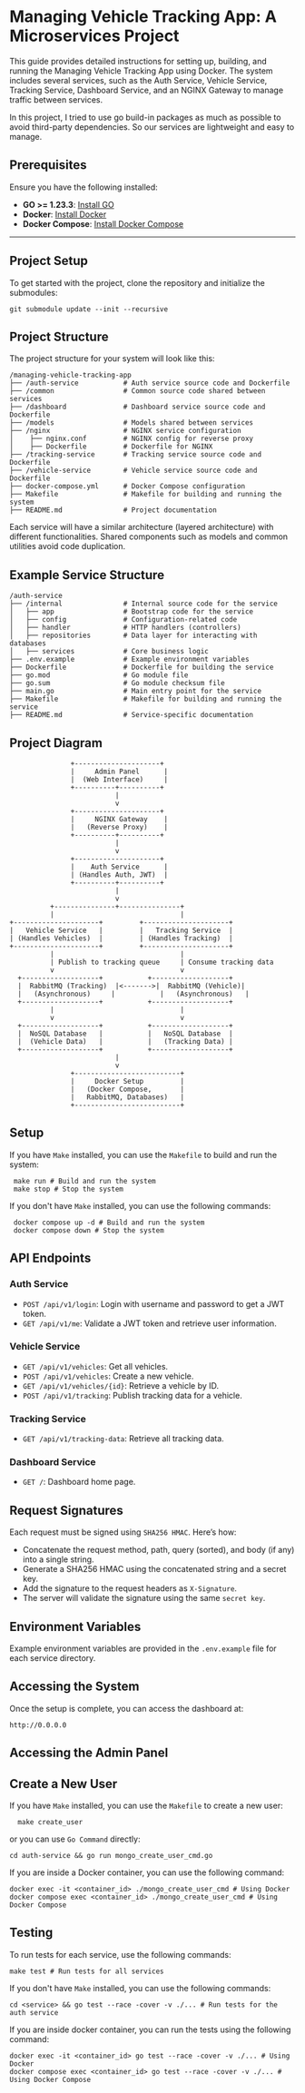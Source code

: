 # Managing Vehicle Tracking App: A Microservices Project

This guide provides detailed instructions for setting up, building, and running the Managing Vehicle Tracking App using
Docker. The system includes several services, such as the Auth Service, Vehicle Service, Tracking Service, Dashboard
Service, and an NGINX Gateway to manage traffic between services.

In this project, I tried to use go build-in packages as much as possible to avoid third-party dependencies.
So our services are lightweight and easy to manage.

## Prerequisites

Ensure you have the following installed:

- **GO >= 1.23.3**: [Install GO](https://go.dev/doc/install)
- **Docker**: [Install Docker](https://docs.docker.com/get-started/get-docker/)
- **Docker Compose**: [Install Docker Compose](https://docs.docker.com/compose/install/)

---

## Project Setup

To get started with the project, clone the repository and initialize the submodules:
```shell
git submodule update --init --recursive
```


## Project Structure

The project structure for your system will look like this:

```text
/managing-vehicle-tracking-app
├── /auth-service           # Auth service source code and Dockerfile
├── /common                 # Common source code shared between services
├── /dashboard              # Dashboard service source code and Dockerfile
├── /models                 # Models shared between services
├── /nginx                  # NGINX service configuration
│    ├── nginx.conf         # NGINX config for reverse proxy
│    ├── Dockerfile         # Dockerfile for NGINX
├── /tracking-service       # Tracking service source code and Dockerfile
├── /vehicle-service        # Vehicle service source code and Dockerfile
├── docker-compose.yml      # Docker Compose configuration
├── Makefile                # Makefile for building and running the system
├── README.md               # Project documentation 
```

Each service will have a similar architecture (layered architecture) with different functionalities. Shared components
such as models and common utilities avoid code duplication.

## Example Service Structure

```text
/auth-service
├── /internal               # Internal source code for the service
│   ├── app                 # Bootstrap code for the service
│   ├── config              # Configuration-related code
│   ├── handler             # HTTP handlers (controllers)
│   ├── repositories        # Data layer for interacting with databases
│   ├── services            # Core business logic
├── .env.example            # Example environment variables
├── Dockerfile              # Dockerfile for building the service
├── go.mod                  # Go module file
├── go.sum                  # Go module checksum file
├── main.go                 # Main entry point for the service
├── Makefile                # Makefile for building and running the service
├── README.md               # Service-specific documentation

```

## Project Diagram

```text
               +---------------------+
               |     Admin Panel      |
               |  (Web Interface)     |
               +----------+----------+
                          |
                          v
               +---------------------+
               |     NGINX Gateway    |
               |   (Reverse Proxy)    |
               +----------+----------+
                          |
                          v
               +---------------------+
               |    Auth Service      |
               | (Handles Auth, JWT)  |
               +----------+----------+
                          |
                          v
          +---------------+---------------+
          |                               |
+---------------------+         +---------------------+
|   Vehicle Service   |         |   Tracking Service  |
| (Handles Vehicles)  |         | (Handles Tracking)  |
+---------------------+         +---------------------+
          |                               |
          | Publish to tracking queue     | Consume tracking data
          v                               v
  +-------------------+           +-------------------+
  |  RabbitMQ (Tracking)  |<------->|  RabbitMQ (Vehicle)|
  |   (Asynchronous)     |           |   (Asynchronous)   |
  +-------------------+           +-------------------+
          |                               |
          v                               v
  +-------------------+           +-------------------+
  |  NoSQL Database   |           |   NoSQL Database  |
  |  (Vehicle Data)   |           |   (Tracking Data) |
  +-------------------+           +-------------------+
                          |
                          v
               +--------------------------+
               |     Docker Setup         |
               |   (Docker Compose,       |
               |   RabbitMQ, Databases)   |
               +--------------------------+
```

## Setup

If you have `Make` installed, you can use the `Makefile` to build and run the system:

```shell    
 make run # Build and run the system
 make stop # Stop the system
```

If you don't have `Make` installed, you can use the following commands:

```shell
 docker compose up -d # Build and run the system
 docker compose down # Stop the system
```

## API Endpoints

### Auth Service

- `POST /api/v1/login`: Login with username and password to get a JWT token.
- `GET /api/v1/me`: Validate a JWT token and retrieve user information.

### Vehicle Service

- `GET /api/v1/vehicles`: Get all vehicles.
- `POST /api/v1/vehicles`: Create a new vehicle.
- `GET /api/v1/vehicles/{id}`: Retrieve a vehicle by ID.
- `POST /api/v1/tracking`: Publish tracking data for a vehicle.

### Tracking Service

- `GET /api/v1/tracking-data`: Retrieve all tracking data.

### Dashboard Service

- `GET /`: Dashboard home page.

## Request Signatures

Each request must be signed using `SHA256 HMAC`. Here’s how:

- Concatenate the request method, path, query (sorted), and body (if any) into a single string.
- Generate a SHA256 HMAC using the concatenated string and a secret key.
- Add the signature to the request headers as `X-Signature`.
- The server will validate the signature using the same `secret key`.

## Environment Variables

Example environment variables are provided in the `.env.example` file for each service directory.

## Accessing the System

Once the setup is complete, you can access the dashboard at:

```text
http://0.0.0.0
```

## Accessing the Admin Panel

## Create a New User

If you have `Make` installed, you can use the `Makefile` to create a new user:

```shell
  make create_user
```

or you can use `Go Command` directly:

```shell
cd auth-service && go run mongo_create_user_cmd.go
```

If you are inside a Docker container, you can use the following command:

```shell
docker exec -it <container_id> ./mongo_create_user_cmd # Using Docker
docker compose exec <container_id> ./mongo_create_user_cmd # Using Docker Compose
```

## Testing

To run tests for each service, use the following commands:

```shell
make test # Run tests for all services
```

If you don't have `Make` installed, you can use the following commands:

```shell
cd <service> && go test --race -cover -v ./... # Run tests for the auth service
```

If you are inside docker container, you can run the tests using the following command:

```shell
docker exec -it <container_id> go test --race -cover -v ./... # Using Docker
docker compose exec <container_id> go test --race -cover -v ./... # Using Docker Compose
```

